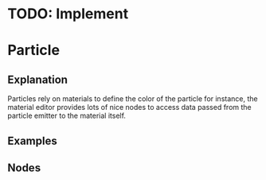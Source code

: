 # TODO: Implement

# Particle

## Explanation

Particles rely on materials to define the color of the particle for instance, the material editor provides lots of nice nodes to access data passed from the particle emitter to the material itself.

## Examples

## Nodes
